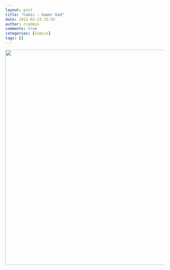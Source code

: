 ```yaml
---
layout: post
title: "Comic - Gamer Dad"
date: 2013-02-23 15:55
author: rcadmin
comments: true
categories: [Comics]
tags: []
---
```

<a href="http://bitsmack.com/wp/2013/02/23/comic-gamer-dad/attachment/20130223/" rel="attachment wp-att-2432"><img src="http://bitsmack.com/wp/wp-content/uploads/2013/02/20130223.jpg" alt="" title="I just have to find a save point." width="680" height="680" class="alignnone size-full wp-image-2432" /></a>
